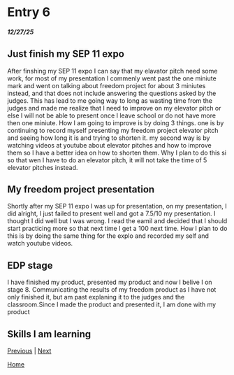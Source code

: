 # Entry 6
##### 12/27/25

## Just finish my SEP 11 expo

 After finshing my SEP 11 expo I can say that my elavator pitch need some work, for most of my presentation I commenly went past the one miniute mark and went on talking about freedom project for about 3 miniutes instead, and that does not include answering the questions asked by the judges. This has lead to me going way to long as wasting time from the judges and made me realize that I need to improve on my elevator pitch or else I will not be able to present once I leave school or do not have more then one miniute. How I am going to improve is by doing 3 things. one is by continuing to record myself presenting my freedom project elevator pitch and seeing how long it is and trying to shorten it. my second way is by watching videos at youtube about elevator pitches and how to improve them so I have a better idea on how to shorten them. Why I plan to do this si so that wen I have to do an elevator pitch, it will not take the time of 5 elevator pitches instead.

 ## My freedom project presentation
   Shortly after my SEP 11 expo I was up for presentation, on my presentation, I did alright, I just failed to present well and got a 7.5/10 my presentation. I thought I did well but I was wrong. I read the eamil and decided that I should start practicing more so that next time I get a 100 next time. How I plan to do this is by  doing the same thing for the explo and recorded my self and watch youtube videos.
   ## EDP stage
   I have finished my product, presented my product and now I belive I on stage 8. Communicating the results of my freedom product as I have not only finished it, but am past explaning it to the judges and the classroom.Since I made the product and presented it, I am done with my product
   
   ## Skills I am learning
   
     
   

[Previous](entry05.md) | [Next](entry07.md)

[Home](../README.md)
